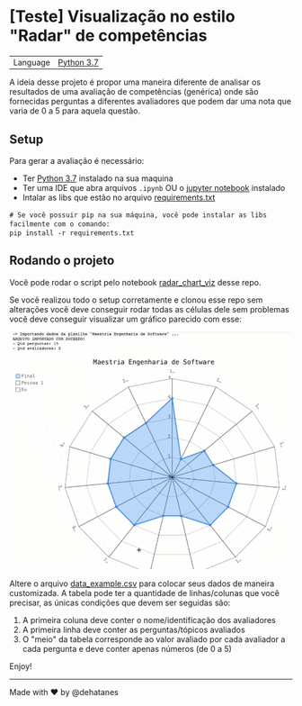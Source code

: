 # [Teste] Visualização no estilo "Radar" de competências

|                |                                                            |
| -------------- | ----------------------------------------------------------:|
| Language       | [Python 3.7](https://www.python.org/ "Python's Homepage")  |

A ideia desse projeto é propor uma maneira diferente de analisar os resultados de uma avaliação de competências (genérica) onde são fornecidas perguntas a diferentes avaliadores que podem dar uma nota que varia de 0 a 5 para aquela questão.

## Setup

Para gerar a avaliação é necessário: 
- Ter [Python 3.7](https://www.python.org/ "Python's Homepage") instalado na sua maquina
- Ter uma IDE que abra arquivos `.ipynb` OU o [jupyter notebook](https://jupyter.org/ "Jupyter's Homepage") instalado
- Intalar as libs que estão no arquivo [requirements.txt](https://github.com/dehatanes/dataviz-radar-chart-test/blob/master/requirements.txt)
```
# Se você possuir pip na sua máquina, você pode instalar as libs facilmente com o comando:
pip install -r requirements.txt
```

## Rodando o projeto

Você pode rodar o script pelo notebook [radar_chart_viz](https://github.com/dehatanes/dataviz-radar-chart-test/blob/master/radar_chart_viz.ipynb) desse repo.

Se você realizou todo o setup corretamente e clonou esse repo sem alterações você deve conseguir rodar todas as células dele sem problemas você deve conseguir visualizar um gráfico parecido com esse:

![viz_sample](https://github.com/dehatanes/dataviz-radar-chart-test/blob/master/README_files/viz_sample.gif)

Altere o arquivo [data_example.csv](https://github.com/dehatanes/dataviz-radar-chart-test/blob/master/data_example.csv) para colocar seus dados de maneira customizada. A tabela pode ter a quantidade de linhas/colunas que você precisar, as únicas condições que devem ser seguidas são:
1. A primeira coluna deve conter o nome/identificação dos avaliadores
2. A primeira linha deve conter as perguntas/tópicos avaliados
3. O "meio" da tabela corresponde ao valor avaliado por cada avaliador a cada pergunta e deve conter apenas números (de 0 a 5)

Enjoy! 

---
Made with :heart: by @dehatanes
